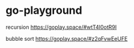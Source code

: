 # go-playground

recursion https://goplay.space/#wtT4I0otR9I

bubble sort https://goplay.space/#z2qFvwEeUFE

